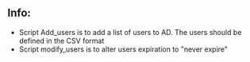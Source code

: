 ## Info:

* Script Add_users is to add a list of users to AD. The users should be defined in the CSV format 
* Script modify_users is to alter users expiration to "never expire"